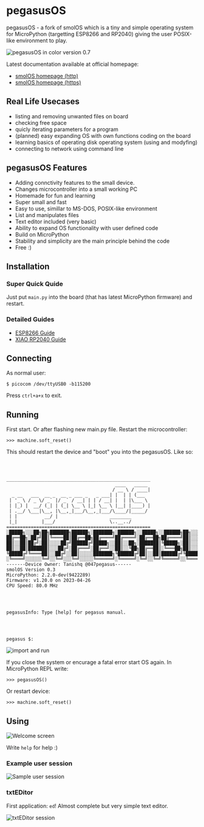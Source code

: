 # pegasusOS

pegasusOS - a fork of smolOS which is a tiny and simple operating system for MicroPython (targetting ESP8266 and RP2040) giving the user POSIX-like environment to play.


![pegasusOS in color version 0.7](media/welcome.png)

Latest documentation available at official homepage:
- [smolOS homepage (http)](http://smol.p1x.in/os/)
- [smolOS homepage (https)](https://smol.p1x.in/os/)

## Real Life Usecases

* listing and removing unwanted files on board
* checking free space
* quicly iterating parameters for a program
* (planned) easy expanding OS with own functions coding on the board
* learning basics of operating disk operating system (using and modyfing)
* connecting to network using command line

## pegasusOS Features

* Adding connctivity features to the small device.
* Changes microcontroller into a small working PC
* Homemade for fun and learning
* Super small and fast
* Easy to use, simillar to MS-DOS, POSIX-like environment
* List and manipulates files
* Text editor included (very basic)
* Ability to expand OS functionality with user defined code
* Build on MicroPython
* Stability and simplicity are the main principle behind the code
* Free :)

## Installation

### Super Quick Quide
Just put ```main.py``` into the board (that has latest MicroPython firmware) and restart.

### Detailed Guides
* [ESP8266 Guide](ESP8266.md)
* [XIAO RP2040 Guide](XIAO-RP2040.md)


## Connecting
As normal user:

```
$ picocom /dev/ttyUSB0 -b115200
```
Press ```ctrl+a+x``` to exit.

## Running


First start. Or after flashing new main.py file. Restart the microcontroller:
```
>>> machine.soft_reset()
```

This should restart the device and "boot" you into the pegasusOS. Like so:

```



_____________________________________________________
                                        ____   _____ 
                                       / __ \ / ____|
  _ __   ___  __ _  __ _ ___ _   _ ___| |  | | (___  
 | '_ \ / _ \/ _` |/ _` / __| | | / __| |  | |\___ \ 
 | |_) |  __/ (_| | (_| \__ \ |_| \__ \ |__| |____) |
 | .__/ \___|\__, |\__,_|___/\__,_|___/\____/|_____/ 
 | |          __/ |                   ________               
 |_|         |___/                    \..__../                               
=====================================================
░█████╗░░░██╗██╗███████╗██████╗░███████╗░██████╗░░█████╗░░██████╗██╗░░░██╗░██████╗
██╔══██╗░██╔╝██║╚════██║██╔══██╗██╔════╝██╔════╝░██╔══██╗██╔════╝██║░░░██║██╔════╝
██║░░██║██╔╝░██║░░░░██╔╝██████╔╝█████╗░░██║░░██╗░███████║╚█████╗░██║░░░██║╚█████╗░
██║░░██║███████║░░░██╔╝░██╔═══╝░██╔══╝░░██║░░╚██╗██╔══██║░╚═══██╗██║░░░██║░╚═══██╗
╚█████╔╝╚════██║░░██╔╝░░██║░░░░░███████╗╚██████╔╝██║░░██║██████╔╝╚██████╔╝██████╔╝
░╚════╝░░░░░░╚═╝░░╚═╝░░░╚═╝░░░░░╚══════╝░╚═════╝░╚═╝░░╚═╝╚═════╝░░╚═════╝░╚═════╝░
-------Device Owner: Tanishq @047pegasus------
smolOS Version 0.3
MicroPython: 2.2.0-dev(9422289)
Firmware: v1.20.0 on 2023-04-26
CPU Speed: 80.0 MHz




pegasusInfo: Type [help] for pegasus manual.




pegasus $:
```


![import and run](media/reset.png)

If you close the system or encurage a fatal error start OS again. In MicroPython REPL write:
```
>>> pegasusOS()
```

Or restart device:
```
>>> machine.soft_reset()
```

## Using
![Welcome screen](media/pegasus.png)

Write `help` for help :)

### Example user session
![Sample user session](media/commands.png)

### txtEDitor
First application: `ed`! Almost complete but very simple text editor.

![txtEDitor session](media/txteditor.png)
